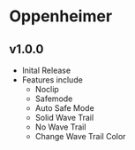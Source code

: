 # Oppenheimer
## v1.0.0
* Inital Release
* Features include
    * Noclip
    * Safemode
    * Auto Safe Mode
    * Solid Wave Trail
    * No Wave Trail
    * Change Wave Trail Color